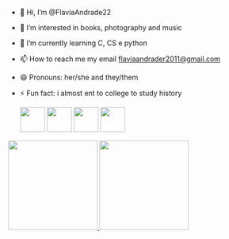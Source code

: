 - 👋 Hi, I’m @FlaviaAndrade22
- 👀 I’m interested in books, photography and music
- 🌱 I’m currently learning C, CS e python
- 📫 How to reach me my email flaviaandrader2011@gmail.com 
- 😄 Pronouns: her/she and they/them
- ⚡ Fun fact: i almost ent to college to study history

  <img src="https://cdn.jsdelivr.net/gh/devicons/devicon@latest/icons/c/c-original.svg" height="50" />
  <img src="https://cdn.jsdelivr.net/gh/devicons/devicon@latest/icons/css3/css3-original.svg" height="50" />
  <img src="https://cdn.jsdelivr.net/gh/devicons/devicon@latest/icons/python/python-original.svg" height="50" />
  <img src="https://cdn.jsdelivr.net/gh/devicons/devicon@latest/icons/html5/html5-original.svg" height="50" />
  
          
          
          
<div>
<a href="https://github.com/FlaviaAndrade22">
<img loading="lazy" height="180em" src="https://github-readme-stats.vercel.app/api/top-langs/?username=FlaviaAndrade22&layout=compact&langs_count=7&theme=dracula"/>
<img loading="lazy" height="180em" src="https://github-readme-stats.vercel.app/api?username=FlaviaAndrade22&show_icons=true&theme=dracula&include_all_commits=true&count_private=true"/>
</div>
<!---
FlaviaAndrade22/FlaviaAndrade22 is a ✨ special ✨ repository because its `README.md` (this file) appears on your GitHub profile.
You can click the Preview link to take a look at your changes.
--->
